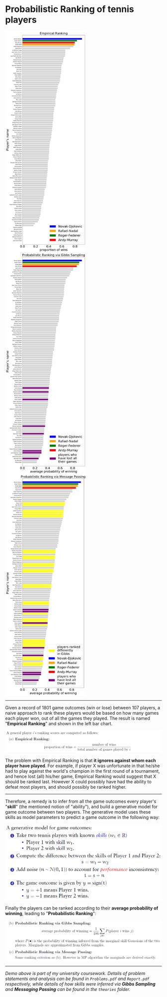 # Probabilistic Ranking of tennis players

<p float="center">
  <img align="middle" width=260 src="demo_images/e_empirical.jpg" \>
  <img align="middle" width=260 src="demo_images/e_Gibbs.jpg" \>
  <img align="middle" width=260 src="demo_images/e_MP_modified.jpg" \>
</p>

---

Given a record of 1801 game outcomes (win or lose) between 107 players, a naive approach to rank these players would be based on how many games each player won, out of all the games they played. The result is named "**Empirical Ranking**" and shown in the left bar chart.

<p align="center">
  <img width=750 src="demo_images/ranking_cals_emp.png" >
</p>

The problem with Empirical Ranking is that **it ignores against whom each player have played**. For example, if player X was unfortunate in that he/she had to play against the world's champion in the first round of a tournament, and hence lost (all) his/her game, Empirical Ranking would suggest that X should be ranked last. However X could possibly have had the ability to defeat most players, and should possibly be ranked higher.

---

Therefore, a remedy is to infer from all the game outcomes every player's "**skill**" (the mentioned notion of "ability"), and build a generative model for game outcome between two players. The generative model uses these skills as model parameters to predict a game outcome in the following way:

<p align="center">
  <img width=600 src="demo_images/generative_model.png" \>
</p>

Finally the players can be ranked according to their **average probability of winning**, leading to "**Probabilistic Ranking**":

<p align="center">
  <img width=750 src="demo_images/ranking_cals_prob.png" >
</p>

---

*Demo above is part of my university coursework. Details of problem statements and analysis can be found in `Problems.pdf` and `Report.pdf` respectively, while details of how skills were inferred via **Gibbs Sampling** and **Messaging Passing** can be found in the `theories` folder.*


